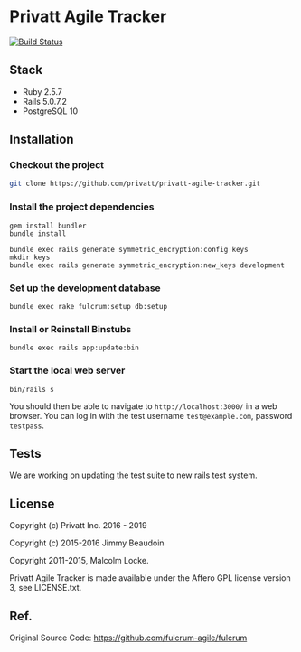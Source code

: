 # Privatt Agile Tracker

[![Build Status](https://travis-ci.org/privatt/privatt-agile-tracker.svg?branch=master)](https://travis-ci.org/privatt/privatt-agile-tracker)

## Stack
- Ruby 2.5.7
- Rails 5.0.7.2
- PostgreSQL 10

## Installation

### Checkout the project
```bash
git clone https://github.com/privatt/privatt-agile-tracker.git
```

### Install the project dependencies
```
gem install bundler
bundle install

bundle exec rails generate symmetric_encryption:config keys
mkdir keys
bundle exec rails generate symmetric_encryption:new_keys development
```

### Set up the development database
```
bundle exec rake fulcrum:setup db:setup
```

### Install or Reinstall Binstubs
```
bundle exec rails app:update:bin
```

### Start the local web server
```
bin/rails s
```

You should then be able to navigate to `http://localhost:3000/` in a web browser.
You can log in with the test username `test@example.com`, password `testpass`.

## Tests

We are working on updating the test suite to new rails test system.

## License

Copyright (c) Privatt Inc. 2016 - 2019

Copyright (c) 2015-2016 Jimmy Beaudoin

Copyright 2011-2015, Malcolm Locke.

Privatt Agile Tracker is made available under the Affero GPL license version 3, see
LICENSE.txt.

## Ref.

Original Source Code: https://github.com/fulcrum-agile/fulcrum